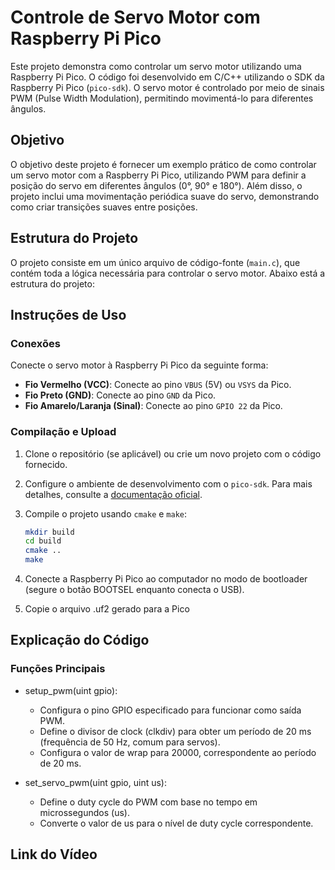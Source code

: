 # Controle de Servo Motor com Raspberry Pi Pico

Este projeto demonstra como controlar um servo motor utilizando uma Raspberry Pi Pico. O código foi desenvolvido em C/C++ utilizando o SDK da Raspberry Pi Pico (`pico-sdk`). O servo motor é controlado por meio de sinais PWM (Pulse Width Modulation), permitindo movimentá-lo para diferentes ângulos.

## Objetivo

O objetivo deste projeto é fornecer um exemplo prático de como controlar um servo motor com a Raspberry Pi Pico, utilizando PWM para definir a posição do servo em diferentes ângulos (0°, 90° e 180°). Além disso, o projeto inclui uma movimentação periódica suave do servo, demonstrando como criar transições suaves entre posições.

## Estrutura do Projeto

O projeto consiste em um único arquivo de código-fonte (`main.c`), que contém toda a lógica necessária para controlar o servo motor. Abaixo está a estrutura do projeto:




## Instruções de Uso

### Conexões

Conecte o servo motor à Raspberry Pi Pico da seguinte forma:

- **Fio Vermelho (VCC)**: Conecte ao pino `VBUS` (5V) ou `VSYS` da Pico.
- **Fio Preto (GND)**: Conecte ao pino `GND` da Pico.
- **Fio Amarelo/Laranja (Sinal)**: Conecte ao pino `GPIO 22` da Pico.

### Compilação e Upload

1. Clone o repositório (se aplicável) ou crie um novo projeto com o código fornecido.
2. Configure o ambiente de desenvolvimento com o `pico-sdk`. Para mais detalhes, consulte a [documentação oficial](https://datasheets.raspberrypi.com/pico/getting-started-with-pico.pdf).
3. Compile o projeto usando `cmake` e `make`:

   ```bash
   mkdir build
   cd build
   cmake ..
   make

4. Conecte a Raspberry Pi Pico ao computador no modo de bootloader (segure o botão BOOTSEL enquanto conecta o USB).

5. Copie o arquivo .uf2 gerado para a Pico

## Explicação do Código

### Funções Principais

- setup_pwm(uint gpio):
  * Configura o pino GPIO especificado para funcionar como saída PWM.
  * Define o divisor de clock (clkdiv) para obter um período de 20 ms (frequência de 50 Hz, comum para servos).
  * Configura o valor de wrap para 20000, correspondente ao período de 20 ms.

- set_servo_pwm(uint gpio, uint us):
  * Define o duty cycle do PWM com base no tempo em microssegundos (us).
  * Converte o valor de us para o nível de duty cycle correspondente.

## Link do Vídeo

